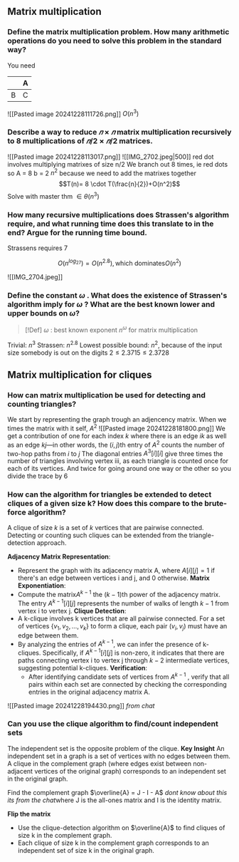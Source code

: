 
## Matrix multiplication 
### Define the matrix multiplication problem. How many arithmetic operations do you need to solve this problem in the standard way? 
You need 

|     | A   |
| --- | --- |
| B   | C   |
![[Pasted image 20241228111726.png]]
$O(n^3)$
### Describe a way to reduce $𝑛 × 𝑛$  matrix multiplication recursively to 8 multiplications of $𝑛/2 × 𝑛/2$ matrices.
![[Pasted image 20241228113017.png]]
![[IMG_2702.jpeg|500]]
red dot involves multiplying matrixes of size n/2
We branch out 8 times, ie red dots
so A = 8
b = 2
$n^2$ because we need to add the matrixes together 
$$T(n)= 8 \cdot T(\frac{n}{2})+O(n^2)$$
Solve with master thm
$\in \theta (n^3)$ 

### How many recursive multiplications does Strassen's algorithm require, and what running time does this translate to in the end? Argue for the running time bound. 
Strassens requires 7

$$O(n^{log_27})=O(n^{2.8}), \text{which dominates}O(n^2)$$

![[IMG_2704.jpeg]]


### Define the constant $\omega$ . What does the existence of Strassen's algorithm imply for $\omega$ ? What are the best known lower and upper bounds on $\omega$?
>[!Def]
>$\omega$ : best known exponent $n^\omega$ for matrix multiplication

Trivial: $n^3$
Strassen: $n^{2.8}$
Lowest possible bound: $n^2$, because of the input size
somebody is out on the digits $2 \leq 2.3715 \leq 2.3728$
## Matrix multiplication for cliques
### How can matrix multiplication be used for detecting and counting triangles? 
We start by representing the graph trough an adjencency matrix.
When we times the matrix with it self, $A^2$
	![[Pasted image 20241228181800.png]]
	We get a contribution of one for each index $k$ where there is an edge $ik$ as well as an edge $kj$—in other words, the $(i, j)$th entry of $A^2$ counts the number of two-hop paths from $i$ to $j$
	The diagonal entries $A^3[i][i]$ give three times the number of triangles involving vertex iii, as each triangle is counted once for each of its vertices.
	And twice for going around one way or the other
	so you divide the trace by 6

### How can the algorithm for triangles be extended to detect cliques of a given size k? How does this compare to the brute-force algorithm? 
A clique of size $k$ is a set of  $k$ vertices that are pairwise connected. Detecting or counting such cliques can be extended from the triangle-detection approach.

**Adjacency Matrix Representation**:
- Represent the graph with its adjacency matrix A, where $A[i][j]=1$ if there's an edge between vertices i and j, and 0 otherwise.
**Matrix Exponentiation**:
- Compute the matrix$A^{k-1}$ the $(k−1)$th power of the adjacency matrix. The entry $A^{k-1}[i][j]$ represents the number of walks of length $k−1$ from vertex i to vertex j.
**Clique Detection**:
- A k-clique involves k vertices that are all pairwise connected. For a set of vertices $\{v_1, v_2, \ldots, v_k\}$ to form a clique, each pair $(v_i, v_j)$ must have an edge between them.
- By analyzing the entries of $A^{k-1}$, we can infer the presence of k-cliques. Specifically, if $A^{k-1}[i][j]$ is non-zero, it indicates that there are paths connecting vertex i to vertex j through $k−2$ intermediate vertices, suggesting potential k-cliques.
**Verification**:
    - After identifying candidate sets of vertices from $A^{k-1}$ , verify that all pairs within each set are connected by checking the corresponding entries in the original adjacency matrix A.

![[Pasted image 20241228194430.png]]
*from chat*
### Can you use the clique algorithm to find/count independent sets
The independent set is the opposite problem of the clique. 
**Key Insight**
An independent set in a graph is a set of vertices with no edges between them. A clique in the complement graph (where edges exist between non-adjacent vertices of the original graph) corresponds to an independent set in the original graph.

Find the complement graph $\overline{A} = J - I - A$ *dont know about this its from the chat*where J is the all-ones matrix and I is the identity matrix.

**Flip the matrix**
- Use the clique-detection algorithm on $\overline{A}$ to find cliques of size k in the complement graph.
- Each clique of size k in the complement graph corresponds to an independent set of size k in the original graph.